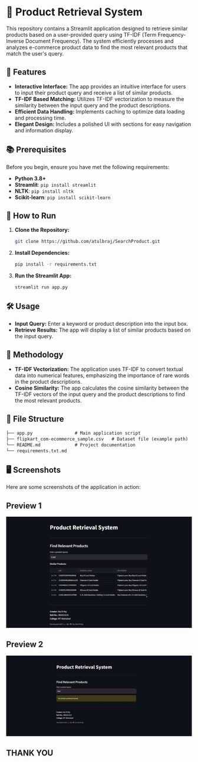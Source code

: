 # 🛒 Product Retrieval System

This repository contains a Streamlit application designed to retrieve similar products based on a user-provided query using TF-IDF (Term Frequency-Inverse Document Frequency). The system efficiently processes and analyzes e-commerce product data to find the most relevant products that match the user's query.

## 🎯 Features

- **Interactive Interface:** The app provides an intuitive interface for users to input their product query and receive a list of similar products.
- **TF-IDF Based Matching:** Utilizes TF-IDF vectorization to measure the similarity between the input query and the product descriptions.
- **Efficient Data Handling:** Implements caching to optimize data loading and processing time.
- **Elegant Design:** Includes a polished UI with sections for easy navigation and information display.

## 📚 Prerequisites

Before you begin, ensure you have met the following requirements:

- **Python 3.8+**
- **Streamlit**: `pip install streamlit`
- **NLTK**: `pip install nltk`
- **Scikit-learn**: `pip install scikit-learn`

## 🚀 How to Run

1. **Clone the Repository:**
   ```bash
   git clone https://github.com/atulbraj/SearchProduct.git
   ```

2. **Install Dependencies:**
   ```bash
   pip install -r requirements.txt
   ```

3. **Run the Streamlit App:**
   ```bash
   streamlit run app.py
   ```
## 🛠️ Usage

- **Input Query:** Enter a keyword or product description into the input box.
- **Retrieve Results:** The app will display a list of similar products based on the input query.

## 🧠 Methodology

- **TF-IDF Vectorization:** The application uses TF-IDF to convert textual data into numerical features, emphasizing the importance of rare words in the product descriptions.
- **Cosine Similarity:** The app calculates the cosine similarity between the TF-IDF vectors of the input query and the product descriptions to find the most relevant products.

## 📂 File Structure

```
├── app.py                # Main application script
├── flipkart_com-ecommerce_sample.csv   # Dataset file (example path)
└── README.md             # Project documentation
└── requirements.txt.md 
```

## 🖥️ Screenshots

Here are some screenshots of the application in action:

## Preview 1
![Screenshot1](screenshot1.jpg)
## Preview 2
![Screenshot2](screenshot2.jpg)


## THANK YOU
